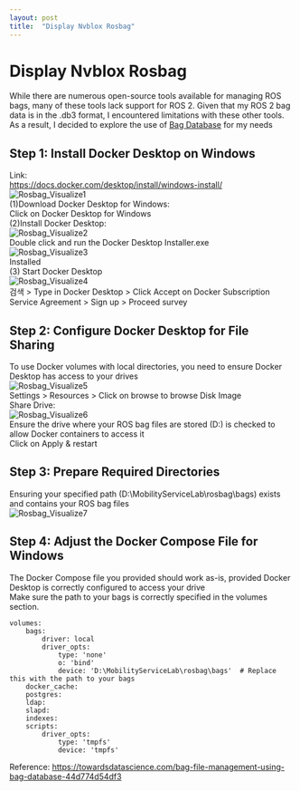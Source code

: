 ```yaml
---
layout: post
title:  "Display Nvblox Rosbag"
---
```


# Display Nvblox Rosbag
While there are numerous open-source tools available for managing ROS bags, many of these tools lack support for ROS 2. Given that my ROS 2 bag data is in the .db3 format, I encountered limitations with these other tools. As a result, I decided to explore the use of [Bag Database](https://github.com/swri-robotics/bag-database) for my needs <br/>

## Step 1: Install Docker Desktop on Windows
Link: <br/>
https://docs.docker.com/desktop/install/windows-install/ <br/>
![Rosbag_Visualize1](https://github.com/growingpenguin/growingpenguin.github.io/assets/110277903/ddf82509-5cf4-43ac-a2cc-eac885c60d12) <br/>
(1)Download Docker Desktop for Windows: <br/>
Click on Docker Desktop for Windows <br/>
(2)Install Docker Desktop: <br/>
![Rosbag_Visualize2](https://github.com/growingpenguin/growingpenguin.github.io/assets/110277903/9b7eb461-5bc3-4759-b494-cb68ef259830) <br/>
Double click and run the Docker Desktop Installer.exe <br/>
![Rosbag_Visualize3](https://github.com/growingpenguin/growingpenguin.github.io/assets/110277903/88af4700-fa24-4f0c-a720-db9add99843d) <br/>
Installed <br/>
(3) Start Docker Desktop <br/>
![Rosbag_Visualize4](https://github.com/growingpenguin/growingpenguin.github.io/assets/110277903/dd6efaa5-6b69-4834-a289-fa98b916b33e) <br/>
검색 > Type in Docker Desktop > Click Accept on Docker Subscription Service Agreement > Sign up > Proceed survey <br/>
## Step 2: Configure Docker Desktop for File Sharing
To use Docker volumes with local directories, you need to ensure Docker Desktop has access to your drives <br/>
![Rosbag_Visualize5](https://github.com/growingpenguin/growingpenguin.github.io/assets/110277903/ed5e958d-3ab3-4e89-9766-584ff3112b6e) <br/>
Settings > Resources > Click on browse to browse Disk Image <br/>
Share Drive:  <br/>
![Rosbag_Visualize6](https://github.com/growingpenguin/growingpenguin.github.io/assets/110277903/a33b886f-b3c2-462c-a84f-4cecc5127b50) <br/>
Ensure the drive where your ROS bag files are stored (D:\) is checked to allow Docker containers to access it <br/>
Click on Apply & restart <br/>
## Step 3: Prepare Required Directories
Ensuring your specified path (D:\MobilityServiceLab\rosbag\bags) exists and contains your ROS bag files <br/>
![Rosbag_Visualize7](https://github.com/growingpenguin/growingpenguin.github.io/assets/110277903/c69810e4-6524-402e-ba51-f6e27ad65a80) <br/>
## Step 4: Adjust the Docker Compose File for Windows
The Docker Compose file you provided should work as-is, provided Docker Desktop is correctly configured to access your drive <br/>
Make sure the path to your bags is correctly specified in the volumes section. 
```
volumes:
    bags:
        driver: local
        driver_opts:
            type: 'none'
            o: 'bind'
            device: 'D:\MobilityServiceLab\rosbag\bags'  # Replace this with the path to your bags
    docker_cache:
    postgres:
    ldap:
    slapd:
    indexes:
    scripts:
        driver_opts:
            type: 'tmpfs'
            device: 'tmpfs'
```
Reference: https://towardsdatascience.com/bag-file-management-using-bag-database-44d774d54df3 <br/>
